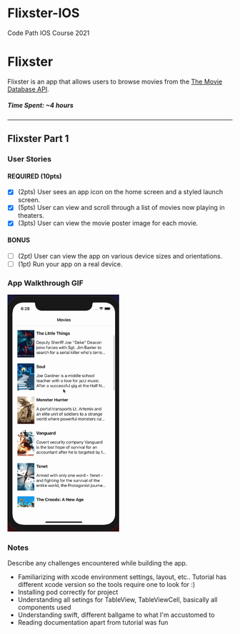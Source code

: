 # Flixster-IOS
Code Path IOS Course 2021 
# Flixster

Flixster is an app that allows users to browse movies from the [The Movie Database API](http://docs.themoviedb.apiary.io/#).

##### Time Spent: ~4 hours
---

## Flixster Part 1

### User Stories

#### REQUIRED (10pts)
- [x] (2pts) User sees an app icon on the home screen and a styled launch screen.
- [x] (5pts) User can view and scroll through a list of movies now playing in theaters.
- [x] (3pts) User can view the movie poster image for each movie.

#### BONUS
- [ ] (2pt) User can view the app on various device sizes and orientations.
- [ ] (1pt) Run your app on a real device.

### App Walkthrough GIF

<img src="FlixsterOverviewDemo.gif" width=250><br>

### Notes
Describe any challenges encountered while building the app.
- Familiarizing with xcode environment settings, layout, etc.. Tutorial has different xcode version so the tools require one to look for :)
- Installing pod correctly for project
- Understanding all setings for TableView, TableViewCell, basically all components used
- Understanding swift, different ballgame to what I'm accustomed to
- Reading documentation apart from tutorial was fun
